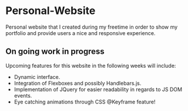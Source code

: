 # Personal-Website
Personal website that I created during my freetime in order to show my portfolio and provide users a nice and responsive experience.

## On going work in progress

Upcoming features for this website in the following weeks will include:

  - Dynamic interface.
  - Integration of Flexboxes and possibly Handlebars.js.
  - Implementation of JQuery for easier readability in regards to JS DOM events.
  - Eye catching animations through CSS @Keyframe feature!
